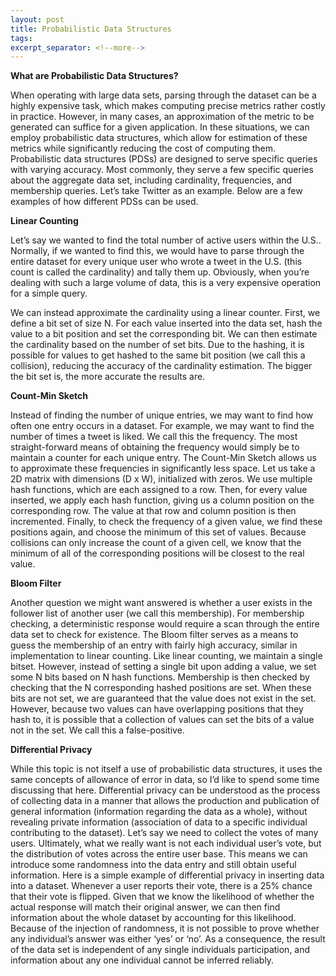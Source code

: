 ```yaml
---
layout: post
title: Probabilistic Data Structures
tags: 
excerpt_separator: <!--more-->
---
```


**What are Probabilistic Data Structures?**

When operating with large data sets, parsing through the dataset can be a highly expensive task, which makes computing precise metrics rather costly in practice. 
However, in many cases, an approximation of the metric to be generated can suffice for a given application. 
In these situations, we can employ probabilistic data structures, which allow for estimation of these metrics while significantly reducing the cost of computing them.
Probabilistic data structures (PDSs) are designed to serve specific queries with varying accuracy. Most commonly, they serve a few specific queries about the aggregate data set, 
including cardinality, frequencies, and membership queries. Let’s take Twitter as an example. Below are a few examples of how different PDSs can be used.

<!--more-->

**Linear Counting**

Let’s say we wanted to find the total number of active users within the U.S.. 
Normally, if we wanted to find this, we would have to parse through the entire dataset for every unique user who wrote a tweet in the U.S. 
(this count is called the cardinality) and tally them up. Obviously, when you’re dealing with such a large volume of data, this is a very expensive operation for a simple query. 

We can instead approximate the cardinality using a linear counter. First, we define a bit set of size N. 
For each value inserted into the data set, hash the value to a bit position and set the corresponding bit. 
We can then estimate the cardinality based on the number of set bits.
Due to the hashing, it is possible for values to get hashed to the same bit position (we call this a collision), reducing the accuracy of the cardinality estimation. 
The bigger the bit set is, the more accurate the results are.

**Count-Min Sketch**

Instead of finding the number of unique entries, we may want to find how often one entry occurs in a dataset. 
For example, we may want to find the number of times a tweet is liked. We call this the frequency. 
The most straight-forward means of obtaining the frequency would simply be to maintain a counter for each unique entry. 
The Count-Min Sketch allows us to approximate these frequencies in significantly less space. Let us take a 2D matrix with dimensions (D x W), initialized with zeros. 
We use multiple hash functions, which are each assigned to a row. Then, for every value inserted, we apply each hash function, giving us a column position on the corresponding row.
The value at that row and column position is then incremented. Finally, to check the frequency of a given value, we find these positions again, and choose the minimum of this set of values. 
Because collisions can only increase the count of a given cell, we know that the minimum of all of the corresponding positions will be closest to the real value.

**Bloom Filter**

Another question we might want answered is whether a user exists in the follower list of another user (we call this membership). 
For membership checking, a deterministic response would require a scan through the entire data set to check for existence. 
The Bloom filter serves as a means to guess the membership of an entry with fairly high accuracy, similar in implementation to linear counting. 
Like linear counting, we maintain a single bitset. However, instead of setting a single bit upon adding a value, we set some N bits based on N hash functions. 
Membership is then checked by checking that the N corresponding hashed positions are set. When these bits are not set, we are guaranteed that the value does not exist in the set. 
However, because two values can have overlapping positions that they hash to, it is possible that a collection of values can set the bits of a value not in the set. 
We call this a false-positive.

**Differential Privacy**

While this topic is not itself a use of probabilistic data structures, it uses the same concepts of allowance of error in data, so I’d like to spend some time discussing that here.
Differential privacy can be understood as the process of collecting data in a manner that allows the production and publication of general information (information regarding the data as a whole), 
without revealing private information (association of data to a specific individual contributing to the dataset). Let’s say we need to collect the votes of many users.
Ultimately, what we really want is not each individual user’s vote, but the distribution of votes across the entire user base.
This means we can introduce some randomness into the data entry and still obtain useful information. 
Here is a simple example of differential privacy in inserting data into a dataset. Whenever a user reports their vote, there is a 25% chance that their vote is flipped.
Given that we know the likelihood of whether the actual response will match their original answer, we can then find information about the whole dataset by accounting for this likelihood. Because of the injection of randomness, it is not possible to prove whether any individual’s answer was either ‘yes’ or ‘no’. As a consequence, the result of the data set is independent of any single individuals participation, and information about any one individual cannot be inferred reliably.
